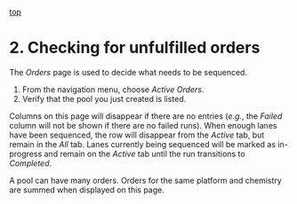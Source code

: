 <a name="uorders" href="#" id="toplink">top</a>

# 2. Checking for unfulfilled orders
 
The _Orders_ page is used to decide what needs to be sequenced.

1. From the navigation menu, choose _Active Orders_.
1. Verify that the pool you just created is listed.

Columns on this page will disappear if there are no entries (_e.g._,
the _Failed_ column will not be shown if there are no failed runs). When enough
lanes have been sequenced, the row will disappear from the _Active_ tab,
but remain in the _All_ tab. Lanes currently being sequenced will be marked as
in-progress and remain on the _Active_ tab until the run transitions to
_Completed_.

A pool can have many orders. Orders for the same platform and chemistry are
summed when displayed on this page.
